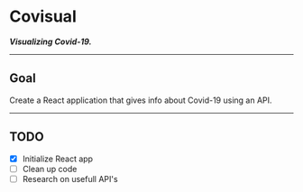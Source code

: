 # Covisual

***Visualizing Covid-19.***

---
## Goal

Create a React application that gives info about Covid-19 using an API.

---
## TODO

* [X] Initialize React app
* [ ] Clean up code 
* [ ] Research on usefull API's
